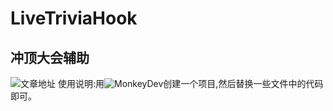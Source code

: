 # LiveTriviaHook
## 冲顶大会辅助
![文章地址](https://www.jianshu.com/p/05291795f46f)
使用说明:用![MonkeyDev](https://github.com/AloneMonkey/MonkeyDev)创建一个项目,然后替换一些文件中的代码即可。
